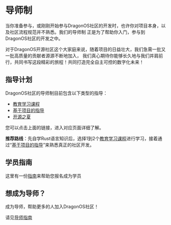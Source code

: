 # 导师制

当你准备参与，或刚刚开始参与DragonOS社区的开发时，也许你对项目本身，以及社区流程规范并不熟悉。我们的导师制
正是为了帮助你入门，参与到DragonOS社区的开发之中。

对于DragonOS开源社区这个大家庭来说，随着项目的日益壮大，我们急需一批又一批高质量的贡献者源源不断地加入，
我们真心期待你能够长久地与我们并肩前行，共同书写这段精彩的旅程！共同打造完全自主可控的数字化未来！

## 指导计划

DragonOS社区的导师制目前包含以下类型的指导：

- [教育学习课程]
- [基于项目的指导]
- [开源之夏]

您可以点击上面的链接，进入对应页面详细了解。

**推荐路线**：先自学Rust语言知识后，选择1到2个[教育学习课程]进行学习，接着通过“[基于项目的指导]”来熟悉真正的社区开发。

## 学员指南

这里有一份[指南](/mentorship/mentee-guide.md)来帮助您报名成为学员

## 想成为导师？

成为导师，帮助更多的人加入DragonOS社区！

请见[导师指南]

[教育学习课程]: /mentorship/programs/educational-learning-courses.md
[基于项目的指导]: /mentorship/programs/project-based-mentorship.md
[开源之夏]: /mentorship/programs/ospp.md
[导师指南]: /mentorship/mentor-guide.md

